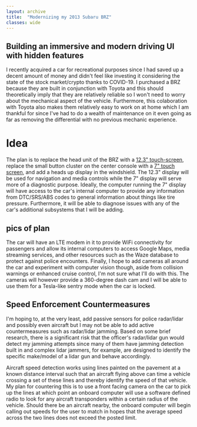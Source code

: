 ```yaml
---
layout: archive
title:  "Modernizing my 2013 Subaru BRZ"
classes: wide
---
```


## Building an immersive and modern driving UI with hidden features

I recently acquired a car for recreational purposes since I had saved up a decent amount of money and didn't feel like investing it considering the state of the stock market/crypto thanks to COVID-19. I purchased a BRZ because they are built in conjunction with Toyota and this should theoretically imply that they are relatively reliable so I won't need to worry about the mechanical aspect of the vehicle. Furthermore, this colaboration with Toyota also makes them relatively easy to work on at home which I am thankful for since I've had to do a wealth of maintenance on it even going as far as removing the differential with no previous mechanic experience.

# Idea

The plan is to replace the head unit of the BRZ with a [12.3" touch-screen](https://www.aliexpress.com/item/1005003546521274.html), replace the small button cluster on the center console with a [7" touch screen](https://www.aliexpress.com/item/4000393713339.html), and add a heads up display in the windshield. The 12.3" display will be used for navigation and media controls while the 7" display will serve more of a diagnostic purpose. Ideally, the computer running the 7" display will have access to the car's internal computer to provide any information from DTC/SRS/ABS codes to general information about things like tire pressure. Furthermore, it will be able to diagnose issues with any of the car's additional subsystems that I will be adding.

## pics of plan

The car will have an LTE modem in it to provide WiFi connectivity for passengers and allow its internal computers to access Google Maps, media streaming services, and other resources such as the Waze database to protect against police encounters. Finally, I hope to add cameras all around the car and experiment with computer vision though, aside from collision warnings or enhanced cruise control, I'm not sure what I'll do with this. The cameras will however provide a 360-degree dash cam and I will be able to use them for a Tesla-like sentry mode when the car is locked.

## Speed Enforcement Countermeasures

I'm hoping to, at the very least, add passive sensors for police radar/lidar and possibly even aircraft but I may not be able to add active countermeasures such as radar/lidar jamming. Based on some brief research, there is a significant risk that the officer's radar/lidar gun would detect my jamming attempts since many of them have jamming detection built in and complex lidar jammers, for example, are designed to identify the specific make/model of a lidar gun and behave accordingly. 

Aircraft speed detection works using lines painted on the pavement at a known distance interval such that an aircraft flying above can time a vehicle crossing a set of these lines and thereby identify the speed of that vehicle. My plan for countering this is to use a front facing camera on the car to pick up the lines at which point an onboard computer will use a software defined radio to look for any aircraft transponders within a certain radius of the vehicle. Should there be an aircraft nearby, the onboard computer will begin calling out speeds for the user to match in hopes that the average speed across the two lines does not exceed the posted limit.